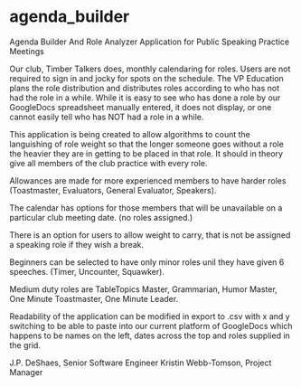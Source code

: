 # agenda_builder
Agenda Builder And Role Analyzer Application for Public Speaking Practice Meetings

Our club, Timber Talkers does, monthly calendaring for roles. Users are not required to sign in and jocky for spots on the schedule.  The VP Education plans the role distribution and distributes roles according to who has not had the role in a while. While it is easy to see who has done a role by our GoogleDocs spreadsheet manually entered, it does not display, or one cannot easily tell who has NOT had a role in a while. 

This application is being created to allow algorithms to count the languishing of role weight so that the longer someone goes without a role the heavier they are in getting to be placed in that role. It should in theory give all members of the club practice with every role.  

Allowances are made for more experienced members to have harder roles (Toastmaster, Evaluators, General Evaluator, Speakers). 

The calendar has options for those members that will be unavailable on a particular club meeting date. (no roles assigned.)

There is an option for users to allow weight to carry, that is not be assigned a speaking role if they wish a break.

Beginners can be selected to have only minor roles unil they have given 6 speeches. (Timer, Uncounter, Squawker).

Medium duty roles are TableTopics Master, Grammarian, Humor Master, One Minute Toastmaster, One Minute Leader.

Readability of the application can be modified in export to .csv with x and y switching to be able to paste into our current platform of GoogleDocs which happens to be names on the left, dates across the top and roles supplied in the grid.

J.P. DeShaes, Senior Software Engineer
Kristin Webb-Tomson, Project Manager
